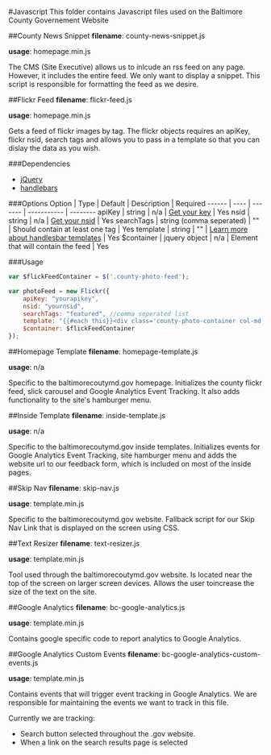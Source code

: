 #Javascript
This folder contains Javascript files used on the Baltimore County Governement Website

##County News Snippet
**filename**: county-news-snippet.js

**usage**: homepage.min.js

The CMS (Site Executive) allows us to inlcude an rss feed on any page.  However, it includes the entire feed.  We only want to display a snippet.  This script is responsible for formatting the feed as we desire.

##Flickr Feed
**filename**: flickr-feed.js

**usage**: homepage.min.js

Gets a feed of flickr images by tag.  The flickr objects requires an apiKey, flickr nsid, search tags and allows you to pass in a template so that you can dislay the data as you wish.

###Dependencies
* [jQuery](https://jquery.com/)
* [handlebars](http://handlebarsjs.com/)

###Options
Option | Type | Default | Description | Required
------ | ---- | ------- | ----------- | --------
apiKey | string | n/a |  [Get your key](https://www.flickr.com/services/api/misc.api_keys.html) | Yes
nsid | string | n/a | [Get your nsid](http://idgettr.com/) | Yes
searchTags | string (comma seperated) | "" | Should contain at least one tag | Yes
template | string | "" | [Learn more about handlesbar templates](http://handlebarsjs.com/) | Yes
$container | jquery object | n/a | Element that will contain the feed | Yes

###Usage
```javascript
var $flickFeedContainer = $('.county-photo-feed');

var photoFeed = new Flickr({
    apiKey: "yourapikey",
    nsid: "yournsid",
    searchTags: "featured", //comma seperated list
    template: "{{#each this}}<div class='county-photo-container col-md-3 col-sm-3 hidden-xs'><a href='//www.flickr.com/photos/baltimorecounty/{{id}}/' title='View this photo on Baltimore County&apos;s Flickr Album'><img alt='{{title}}' class='county-photo-feed-item' src='//farm{{farm}}.static.flickr.com/{{server}}/{{id}}_{{secret}}_q.jpg' alt='{{title}}' /></a></div>{{/each}}",
    $container: $flickFeedContainer
});
```
##Homepage Template
**filename**: homepage-template.js

**usage**: n/a

Specific to the baltimorecoutymd.gov homepage.  Initializes the county flickr feed, slick carousel and Google Analytics Event Tracking.  It also adds functionality to the site's hamburger menu.

##Inside Template
**filename**: inside-template.js

**usage**: n/a

Specific to the baltimorecoutymd.gov inside templates.  Initializes events for Google Analytics Event Tracking, site hamburger menu and adds the website url to our feedback form, which is included on most of the inside pages.

##Skip Nav
**filename**: skip-nav.js

**usage**: template.min.js

Specific to the baltimorecoutymd.gov website.  Fallback script for our Skip Nav Link that is displayed on the screen using CSS.

##Text Resizer
**filename**: text-resizer.js

**usage**: template.min.js

Tool used through the baltimorecoutymd.gov website.  Is located near the top of the screen on larger screen devices. Allows the user toincrease the size of the text on the site.

##Google Analytics
**filename**: bc-google-analytics.js

**usage**: template.min.js

Contains google specific code to report analytics to Google Analytics.

##Google Analytics Custom Events
**filename**: bc-google-analytics-custom-events.js

**usage**: template.min.js

Contains events that will trigger event tracking in Google Analytics.  We are responsible for maintaining the events we want to track in this file. 

Currently we are tracking:
* Search button selected throughout the .gov website.
* When a link on the search results page is selected